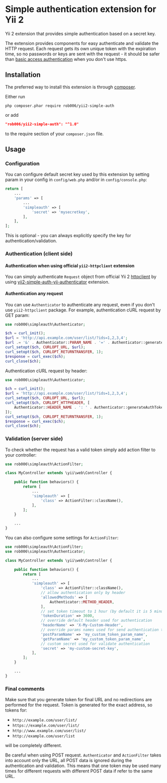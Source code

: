 Simple authentication extension for Yii 2
=========================================

Yii 2 extension that provides simple authentication based on a secret key.

The extension provides components for easy authenticate and validate the HTTP request. Each request gets
its own unique token with the expiration time, so no passwords or keys are sent with the request -
it should be safer than [basic access authentication](https://en.wikipedia.org/wiki/Basic_access_authentication)
when you don't use https.

Installation
------------

The preferred way to install this extension is through [composer](http://getcomposer.org/download/).

Either run

```shell
php composer.phar require rob006/yii2-simple-auth
```

or add

```json
"rob006/yii2-simple-auth": "^1.0"
```

to the require section of your `composer.json` file.


Usage
-----

### Configuration

You can configure default secret key used by this extension by setting param in your config in
`config/web.php` and/or in `config/console.php`:

```php
return [
	...
	'params' => [
		...
		'simpleauth' => [
			'secret' => 'mysecretkey',
		],
	],
];
```

This is optional - you can always explicitly specify the key for authentication/validation.


### Authentication (client side)

#### Authentication when using official `yii2-httpclient` extension

You can simply authenticate `Request` object from official Yii 2 [httpclient](https://github.com/yiisoft/yii2-httpclient)
by using [yii2-simple-auth-yii-authenticator](https://github.com/rob006/yii2-simple-auth-yii-authenticator)
extension.

#### Authentication any request

You can use `Authenticator` to authenticate any request, even if you don't use `yii2-httpclient`
package. For example, authentication cURL request by GET param:

```php
use rob006\simpleauth\Authenticator;

$ch = curl_init();
$url = 'http://api.example.com/user/list/?ids=1,2,3,4';
$url .= '&' . Authenticator::PARAM_NAME . '=' . Authenticator::generateAuthToken($url);
curl_setopt($ch, CURLOPT_URL, $url);
curl_setopt($ch, CURLOPT_RETURNTRANSFER, 1);
$response = curl_exec($ch);
curl_close($ch);
```

Authentication cURL request by header:
```php
use rob006\simpleauth\Authenticator;

$ch = curl_init();
$url = 'http://api.example.com/user/list/?ids=1,2,3,4';
curl_setopt($ch, CURLOPT_URL, $url);
curl_setopt($ch, CURLOPT_HTTPHEADER, [
	Authenticator::HEADER_NAME . ': ' . Authenticator::generateAuthToken($url),
]);
curl_setopt($ch, CURLOPT_RETURNTRANSFER, 1);
$response = curl_exec($ch);
curl_close($ch);
```


### Validation (server side)

To check whether the request has a valid token simply add action filter to your controller:

```php
use rob006\simpleauth\ActionFilter;

class MyController extends \yii\web\Controller {

	public function behaviors() {
		return [
			...
			'simpleauth' => [
				'class' => ActionFilter::className(),
			],
		];
	}

	...
}
```

You can also configure some settings for `ActionFilter`:

```php
use rob006\simpleauth\ActionFilter;
use rob006\simpleauth\Authenticator;

class MyController extends \yii\web\Controller {

	public function behaviors() {
		return [
			...
			'simpleauth' => [
				'class' => ActionFilter::className(),
				// allow authentication only by header
				'allowedMethods' => [
					Authenticator::METHOD_HEADER,
				],
				// set token timeout to 1 hour (by default it is 5 minutes)
				'tokenDuration' => 3600,
				// override default header used for authentication
				'headerName' => 'X-My-Custom-Header',
				// override params names used for send authentication token
				'postParamName' => 'my_custom_token_param_name',
				'getParamName' => 'my_custom_token_param_name',
				// custom secret used for validate authentication
				'secret' => 'my-custom-secret-key',
			],
		];
	}

	...
}
```

### Final comments

Make sure that you generate token for final URL and no redirections are performed for the request.
Token is generated for the exact address, so tokens for:
* `http://example.com/user/list/`
* `https://example.com/user/list/`
* `http://www.example.com/user/list/`
* `http://example.com/user/list`

will be completely different.

Be careful when using POST request. `Authenticator` and `ActionFilter` takes into account only the
URL, all POST data is ignored during the authentication and validation. This means that one token
may be used many times for different requests with different POST data if refer to the same URL.
